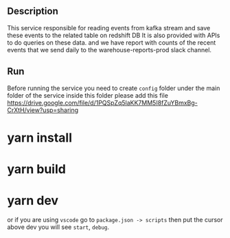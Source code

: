 ## Description

This service responsible for reading events from kafka stream and save these events to the related table on redshift DB
It is also provided with APIs to do queries on these data. and we have report with counts of the recent events that we send daily to the warehouse-reports-prod slack channel.

## Run

Before running the service you need to create `config` folder under the main folder of the service
inside this folder please add this file https://drive.google.com/file/d/1PQSpZq5laKK7MM5I8fZuYBmxBg-CrXtH/view?usp=sharing
# yarn install

# yarn build

# yarn dev

or if you are using `vscode` go to `package.json -> scripts` then put the cursor above dev you will see `start`, `debug`.
